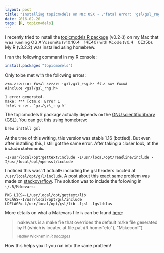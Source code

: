 ```yaml
---
layout: post
title: "Installing topicmodels on Mac OSX - \"fatal error: 'gsl/gsl_rng.h'\""
date: 2016-02-20
tags: [R, topicmodels]
---
```


I recently tried to install the [topicmodels R package](https://cran.r-project.org/web/packages/topicmodels/index.html) (v0.2-3) on my Mac that was running OS X Yosemite (v10.10.4 - 14E46) with Xcode (v6.4 - 6E35b). My R (v3.2.2) was installed using homebrew. 

I ran the following command in my R console:

~~~r
install.packages("topicmodels")
~~~

Only to be met with the following errors:

~~~
ctm.c:29:10: fatal error: 'gsl/gsl_rng.h' file not found
#include <gsl/gsl_rng.h>
         ^
1 error generated.
make: *** [ctm.o] Error 1
fatal error: 'gsl/gsl_rng.h'
~~~

The topicmodels R package actually depends on the [GNU scientific library (GSL)](http://www.gnu.org/software/gsl/). You can get this using homebrew:

~~~bash
brew install gsl
~~~

At the time of this writing, this version was stable 1.16 (bottled). But even after installing this, I still got the same error. After taking a closer look, at the include statements:

~~~
-I/usr/local/opt/gettext/include -I/usr/local/opt/readline/include -I/usr/local/opt/openssl/include
~~~

I noticed this wasn't actually including the gsl headers located at `/usr/local/opt/gsl/include`. A post about this exact same problem was made on [stackoverflow](http://stackoverflow.com/questions/24172188/how-can-i-install-topicmodels-package-in-r). The solution was to include the following in `~/.R/Makevars`:

~~~
PKG_LIBS=-L/usr/local/opt/gettext/lib
CFLAGS=-I/usr/local/opt/gsl/include
LDFLAGS=-L/usr/local/opt/gsl/lib -lgsl -lgslcblas
~~~

More details on what a Makevars file is can be found [here](http://r-pkgs.had.co.nz/src.html):

<blockquote class="blockquote">
<p>makevars is a make file that overrides the default make file generated by R (which is located at file.path(R.home("etc"), "Makeconf"))</p>
<small>Hadley Wickham in <cite title="Source Title">R packages</cite></small>
</blockquote>

How this helps you if you run into the same problem!
